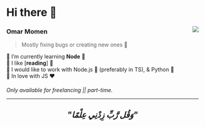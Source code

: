 
<h1 align="left">Hi there 👋</h1>

<picture>
<img align="right" src="https://media.giphy.com/media/13HgwGsXF0aiGY/giphy.gif" />
</picture> 

### Omar Momen
> Mostly fixing bugs or creating new ones 🐞

🔹 I’m currently learning **Node** 💙  
🔸 I like [**reading**] 📘  
🔹 I would like to work with Node.js 💚 (preferably in TS), & Python 🐍  
🔸 In love with JS ❤  

<h6>Only available for freelancing || part-time.</sup><hr />
<div align="center">
  <h2>"وَقُل رَّبِّ زِدْنِي عِلْمًا"</h2>
</div>

